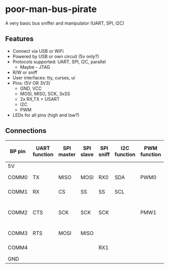 # poor-man-bus-pirate
A very basic bus sniffer and manipulator (UART, SPI, I2C)

## Features

- Connect via USB or WiFi
- Powered by USB or own circuit (5v only?)
- Protocols supported: UART, SPI, I2C, parallel
    - Maybe - JTAG
- R/W or sniff
- User interfaces: tty, curses, ui
- Pins: (5V OR 3V3)
    - GND, VCC
    - MOSI, MISO, SCK, 3xSS
    - 2x RX,TX + USART
    - I2C
    - PWM
- LEDs for all pins (high and low?)

## Connections

| BP pin | UART function | SPI master | SPI slave | SPI sniff | I2C function | PWM function | RPi Pico pin |
|--------|---------------|------------|-----------|-----------|--------------|--------------|--------------|
| 5V     |               |            |           |           |              |              |              | (optional)
| COMM0  | TX            | MISO       | MOSI      | RX0       | SDA          | PWM0         | GP0 (1)      |
| COMM1  | RX            | CS         | SS        | SS        | SCL          |              | GP1 (2)      |
| COMM2  | CTS           | SCK        | SCK       | SCK       |              | PMW1         | GP2 (4), GP10 (14) |
| COMM3  | RTS           | MOSI       | MISO      |           |              |              | GP3 (5)      |
| COMM4  |               |            |           | RX1       |              |              | GP8 (11)     |
| GND    |               |            |           |           |              |              | GND          |
